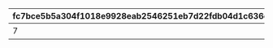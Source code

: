 |fc7bce5b5a304f1018e9928eab2546251eb7d22fdb04d1c636c7a3b2a463edc6|73cf544b5b33002ff0a3e7c340e47ec25e0797311f489f92ccbd89ebab822c32|40350ed5e2558271688fe9f23bffa686eb48cd13d9f4e6894f07e1177d3cbe69|ec7fc00a9a09ea35f4629ec9855bf25ae11140cf7388d8d4f4ab92dc33a63a84|f6125b7ca9486856540237c1ada5b6cee1cbededd30e7f4bd07ff0d0d88e28b6|3dbddf53f20834861685a45b40446602c05ff8d5b9e3a1075f97e4dde30ccbb6|818cf1e8dd024094ad812a20a778be8513cc38fd398055573e2df4b1195f4bff|e0e5bc7b498116d1a6f44c7e8fbf84623346775847ad30c5b906aac5251fcef2|d14b2505364e4bbe298545c1e10913e0744c29c02ac545b8b9711931fc4bba0c|460b593a9a2c9ec217372ae77ef9af0f6e2a34b70d8b0603f755e083f7b7b9d7|5acb547d9e37e2d6aa2021ac6c10747c16844d2decae240fb10c232cf54b13c9|46ffb1e22a64a5047df6ce330fb69a57704077fc23b15f222796e81b42b6867e|fe372acf8f19a64f2c3b7355f01d9827355abc5ab58b96a5f166a1d7ec11d70d|9a5f9929d8e255ecab09ab40d8e7c320ed9ea7099ed68dc55e386d52f37745ea|e283892b71d16b11ad20c47ae27976c5cd709e11e3a93ad91072e3643fa52b71|b71ead0fee295b2af7459bbb4df475ee884ab7eecf8d3a7717c0526d7f77dcd8|e5d4671f2f87e500d403f414adc3f5b3a7cb5ab7bad49886fa19e4e0a57c2a7d|2177922b68531cd6fd9c637ecf9b2baf23fd30ff59c69f6bd964f16f8a80c7cf|
| --- | --- | --- | --- | --- | --- | --- | --- | --- | --- | --- | --- | --- | --- | --- | --- | --- | --- |
|7|0|1405|0|0|0|30000|0|0|0|0|クウカ大回転で合計30000m飛ばそう|0|1|0|0|0|1|